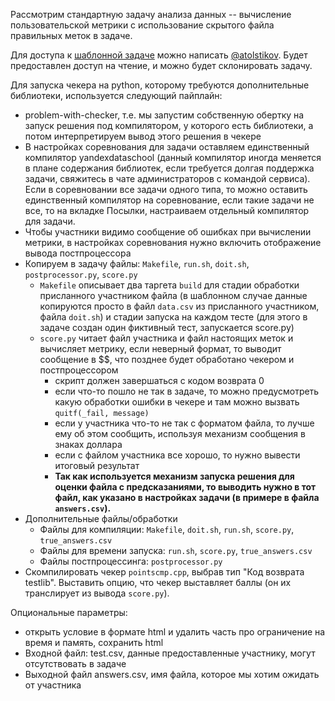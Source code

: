 Рассмотрим стандартную задачу анализа данных -- вычисление
пользовательской метрики с использование скрытого файла правильных меток
в задаче.

Для доступа к
[шаблонной задаче](https://contest.yandex.ru/admin/ng#/problem/215/2020_06_12/si57q5EHBf)
можно написать [@atolstikov](https://t.me/atolstikov). Будет
предоставлен доступ на чтение, и можно будет склонировать задачу.

Для запуска чекера на python, которому требуются дополнительные
библиотеки, используется следующий пайплайн:
* problem-with-checker, т.е. мы запустим собственную обертку на запуск
  решения под компилятором, у которого есть библиотеки, а потом
  интерпретируем вывод этого решения в чекере
* В настройках соревнования для задачи оставляем единственный компилятор
  yandexdataschool (данный компилятор иногда меняется в плане содержания
  библиотек, если требуется долгая поддержка задачи, свяжитесь в чате
  администраторов с командой сервиса). Если в соревновании все задачи
  одного типа, то можно оставить единственный компилятор на соревнование,
  если такие задачи не все, то на вкладке Посылки, настраиваем отдельный
  компилятор для задачи.
* Чтобы участники видимо сообщение об ошибках при вычислении метрики, в
  настройках соревнования нужно включить отображение вывода
  постпроцессора
* Копируем в задачу файлы: `Makefile`, `run.sh`, `doit.sh`,
  `postprocessor.py`, `score.py`
  * `Makefile` описывает два таргета `build` для стадии обработки
    присланного участником файла (в шаблонном случае данные копируются
    просто в файл `data.csv` из присланного участником, файла `doit.sh`)
    и стадии запуска на каждом тесте (для этого в задаче создан один
    фиктивный тест, запускается score.py)
  * `score.py` читает файл участника и файл настоящих меток и вычисляет
    метрику, если неверный формат, то выводит сообщение в $$, что
    позднее будет обработано чекером и постпроцессором
    * скрипт должен завершаться с кодом возврата 0
    * если что-то пошло не так в задаче, то можно предусмотреть какую
      обработки ошибки в чекере и там можно вызвать `quitf(_fail,
      message)`
    * если у участника что-то не так с форматом файла, то лучше ему об
      этом сообщить, используя механизм сообщения в знаках доллара
    * если с файлом участника все хорошо, то нужно вывести итоговый
      результат
    * **Так как используется механизм запуска решения для оценки файла с
      предсказаниями, то выводить нужно в тот файл, как указано в
      настройках задачи (в примере в файла `answers.csv`).**
* Дополнительные файлы/обработки
  * Файлы для компиляции: `Makefile`, `doit.sh`, `run.sh`, `score.py`,
    `true_answers.csv`
  * Файлы для времени запуска: `run.sh`, `score.py`, `true_answers.csv`
  * Файлы постпроцессинга: `postprocessor.py`
* Скомпилировать чекер `pointscmp.cpp`, выбрав тип "Код возврата
  testlib". Выставить опцию, что чекер выставляет баллы (он их
 транслирует из вывода `score.py`).

Опциональные параметры:
* открыть условие в формате html и удалить часть про ограничение на
  время и память, сохранить html
* Входной файл:    test.csv, данные предоставленные участнику, могут
  отсутствовать в задаче
* Выходной файл    answers.csv, имя файла, которое мы хотим ожидать от
  участника
